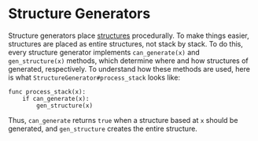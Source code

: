 # Structure Generators

Structure generators place [structures] procedurally. To make things easier, structures are placed as entire structures, not stack by stack. To do this, every structure generator implements `can_generate(x)` and `gen_structure(x)` methods, which determine where and how structures of generated, respectively. To understand how these methods are used, here is what `StructureGenerator#process_stack` looks like:

```gdscript
func process_stack(x):
	if can_generate(x):
		gen_structure(x)
```

Thus, `can_generate` returns `true` when a structure based at `x` should be generated, and `gen_structure` creates the entire structure.

[structures]: /into-the-woods/world/structure
